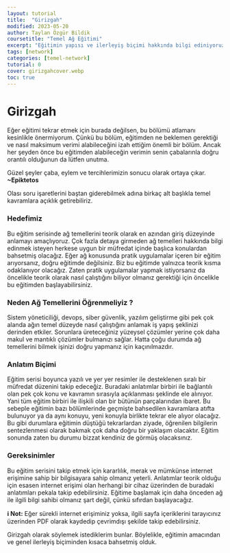 ```yaml
---
layout: tutorial
title:  "Girizgah"
modified: 2023-05-20
author: Taylan Özgür Bildik
coursetitle: "Temel Ağ Eğitimi"
excerpt: "Eğitimin yapısı ve ilerleyiş biçimi hakkında bilgi ediniyoruz."
tags: [network]
categories: [temel-network]
tutorial: 0
cover: girizgahcover.webp
toc: true 
---
```



# Girizgah

Eğer eğitimi tekrar etmek için burada değilsen, bu bölümü atlamanı kesinlikle önermiyorum. Çünkü bu bölüm, eğitimden ne beklemen gerektiği ve nasıl maksimum verimi alabileceğini izah ettiğim önemli bir bölüm. Ancak her şeyden önce bu eğitimden alabileceğin verimin senin çabalarınla doğru orantılı olduğunun da lütfen unutma.

<p class="yesil">Güzel şeyler çaba, eylem ve tercihlerimizin sonucu olarak ortaya çıkar. <strong>~Epiktetos</strong></p>

Olası soru işaretlerini baştan giderebilmek adına birkaç alt başlıkla temel kavramlara açıklık getirebiliriz. 

### Hedefimiz

Bu eğitim serisinde ağ temellerini teorik olarak en azından giriş düzeyinde anlamayı amaçlıyoruz. Çok fazla detaya girmeden ağ temelleri hakkında bilgi edinmek isteyen herkese uygun bir müfredat içinde başlıca konulardan bahsetmiş olacağız. Eğer ağ konusunda pratik uygulamalar içeren bir eğitim arıyorsanız, doğru eğitimde değilsiniz. Biz bu eğitimde yalnızca teorik kısma odaklanıyor olacağız. Zaten pratik uygulamalar yapmak istiyorsanız da öncelikle teorik olarak nasıl çalıştığını biliyor olmanız gerektiği için öncelikle bu eğitimden başlayabilirsiniz.

### Neden Ağ Temellerini Öğrenmeliyiz ?

Sistem yöneticiliği, devops, siber güvenlik, yazılım geliştirme gibi pek çok alanda ağın temel düzeyde nasıl çalıştığını anlamak iş yapış şeklinizi derinden etkiler. Sorunlara üreteceğiniz yüzeysel çözümler yerine çok daha makul ve mantıklı çözümler bulmanızı sağlar. Hatta çoğu durumda ağ temellerini bilmek işinizi doğru yapmanız için kaçınılmazdır.

### Anlatım Biçimi

Eğitim serisi boyunca yazılı ve yer yer resimler ile desteklenen sıralı bir müfredat düzenini takip edeceğiz. Buradaki anlatımlar birbiri ile bağlantılı olan pek çok konu ve kavramın sırasıyla açıklanması şeklinde ele alınıyor. Yani tüm eğitim birbiri ile ilişkili olan bir bütünün parçalarından ibaret. Bu sebeple eğitimin bazı bölümlerinde geçmişte bahsedilen kavramlara atıfta bulunuyor ya da aynı konuyu, yeni konuyla birlikte tekrar ele alıyor olacağız. Bu gibi durumlara eğitimin düştüğü tekrarlardan ziyade, öğrenilen bilgilerin sentezlenmesi olarak bakmak çok daha doğru bir yaklaşım olacaktır. Eğitim sonunda zaten bu durumu bizzat kendiniz de görmüş olacaksınız.

### Gereksinimler

Bu eğitim serisini takip etmek için kararlılık, merak ve mümkünse internet erişimine sahip bir bilgisayara sahip olmanız yeterli. Anlatımlar teorik olduğu için esasen internet erişimi olan herhangi bir cihaz üzerinden de buradaki anlatımları pekala takip edebilirsiniz. Eğitime başlamak için daha önceden ağ ile ilgili bilgi sahibi olmanız şart değil, çünkü sıfırdan başlayacağız.

<p class="mavi"><strong>ℹ️ Not:</strong> Eğer sürekli internet erişiminiz yoksa, ilgili sayfa içeriklerini tarayıcınız üzerinden PDF olarak kaydedip çevrimdışı şekilde takip edebilirsiniz.</p>

Girizgah olarak söylemek istediklerim bunlar. Böylelikle, eğitimin amacından ve genel ilerleyiş biçiminden kısaca bahsetmiş olduk.
